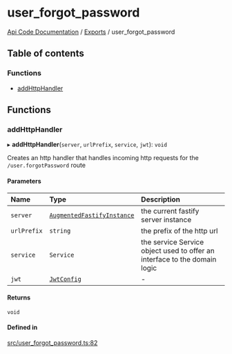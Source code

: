 # user\_forgot\_password
 
[Api Code Documentation](../README.md) / [Exports](../modules.md) / user\_forgot\_password

## Table of contents

### Functions

- [addHttpHandler](user_forgot_password.md#addhttphandler)

## Functions

### addHttpHandler

▸ **addHttpHandler**(`server`, `urlPrefix`, `service`, `jwt`): `void`

Creates an http handler that handles incoming http requests for the `/user.forgotPassword` route

#### Parameters

| Name | Type | Description |
| :------ | :------ | :------ |
| `server` | [`AugmentedFastifyInstance`](../interfaces/types.AugmentedFastifyInstance.md) | the current fastify server instance |
| `urlPrefix` | `string` | the prefix of the http url |
| `service` | `Service` | the service Service object used to offer an interface to the domain logic |
| `jwt` | [`JwtConfig`](../interfaces/config.JwtConfig.md) | - |

#### Returns

`void`

#### Defined in

[src/user_forgot_password.ts:82](https://github.com/openkfw/TruBudget/blob/90402cb/api/src/user_forgot_password.ts#L82)
